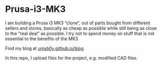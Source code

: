 # Prusa-i3-MK3

I am building a Prusa i3 MK3 “clone”, out of parts bought from different sellers and stores, basically as cheap as possible while still being as close to the “real deal” as possible. I try not to spend money on stuff that is not essential to the benefits of the MK3.

Find my blog at [unixb0y.github.io/blog](unixb0y.github.io/blog)

In this repo, I upload files for the project, e.g. modified CAD files.
